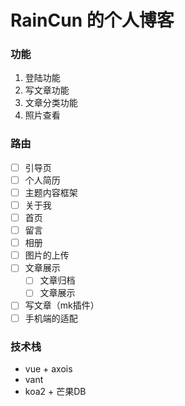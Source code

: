 # RainCun 的个人博客

### 功能
1. 登陆功能
2. 写文章功能
3. 文章分类功能
4. 照片查看

### 路由
-[ ] 引导页
-[ ] 个人简历
-[ ] 主题内容框架
-[ ] 关于我
-[ ] 首页
-[ ] 留言
-[ ] 相册
-[ ] 图片的上传
-[ ] 文章展示
    -[ ] 文章归档
    -[ ] 文章展示
-[ ] 写文章（mk插件）
-[ ] 手机端的适配

### 技术栈

* vue + axois
* vant 
* koa2 + 芒果DB